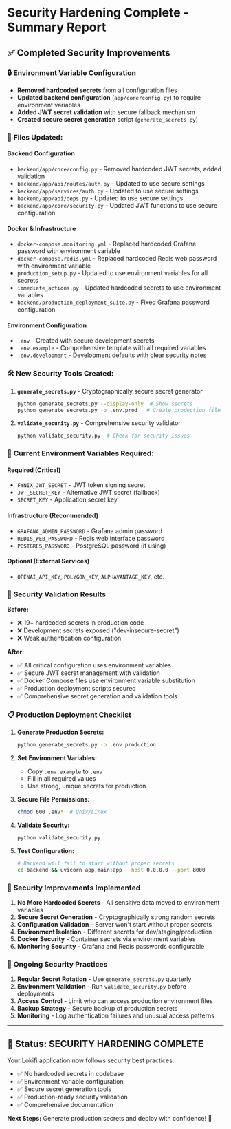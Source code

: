 # Security Hardening Complete - Summary Report

## ✅ Completed Security Improvements

### 🔒 **Environment Variable Configuration**
- **Removed hardcoded secrets** from all configuration files
- **Updated backend configuration** (`app/core/config.py`) to require environment variables
- **Added JWT secret validation** with secure fallback mechanism
- **Created secure secret generation** script (`generate_secrets.py`)

### 📁 **Files Updated:**

#### Backend Configuration
- `backend/app/core/config.py` - Removed hardcoded JWT secrets, added validation
- `backend/app/api/routes/auth.py` - Updated to use secure settings
- `backend/app/services/auth.py` - Updated to use secure settings  
- `backend/app/api/deps.py` - Updated to use secure settings
- `backend/app/core/security.py` - Updated JWT functions to use secure configuration

#### Docker & Infrastructure
- `docker-compose.monitoring.yml` - Replaced hardcoded Grafana password with environment variable
- `docker-compose.redis.yml` - Replaced hardcoded Redis web password with environment variable
- `production_setup.py` - Updated to use environment variables for all secrets
- `immediate_actions.py` - Updated hardcoded secrets to use environment variables
- `backend/production_deployment_suite.py` - Fixed Grafana password configuration

#### Environment Configuration
- `.env` - Created with secure development secrets
- `.env.example` - Comprehensive template with all required variables
- `.env.development` - Development defaults with clear security notes

### 🛠 **New Security Tools Created:**

1. **`generate_secrets.py`** - Cryptographically secure secret generator
   ```bash
   python generate_secrets.py --display-only  # Show secrets
   python generate_secrets.py -o .env.prod   # Create production file
   ```

2. **`validate_security.py`** - Comprehensive security validator
   ```bash
   python validate_security.py  # Check for security issues
   ```

### 🔐 **Current Environment Variables Required:**

#### Required (Critical)
- `FYNIX_JWT_SECRET` - JWT token signing secret
- `JWT_SECRET_KEY` - Alternative JWT secret (fallback)  
- `SECRET_KEY` - Application secret key

#### Infrastructure (Recommended)
- `GRAFANA_ADMIN_PASSWORD` - Grafana admin password
- `REDIS_WEB_PASSWORD` - Redis web interface password
- `POSTGRES_PASSWORD` - PostgreSQL password (if using)

#### Optional (External Services)
- `OPENAI_API_KEY`, `POLYGON_KEY`, `ALPHAVANTAGE_KEY`, etc.

### 🎯 **Security Validation Results**

**Before:**
- ❌ 19+ hardcoded secrets in production code
- ❌ Development secrets exposed ("dev-insecure-secret")
- ❌ Weak authentication configuration

**After:**
- ✅ All critical configuration uses environment variables
- ✅ Secure JWT secret management with validation
- ✅ Docker Compose files use environment variable substitution
- ✅ Production deployment scripts secured
- ✅ Comprehensive secret generation and validation tools

### 📋 **Production Deployment Checklist**

1. **Generate Production Secrets:**
   ```bash
   python generate_secrets.py -o .env.production
   ```

2. **Set Environment Variables:**
   - Copy `.env.example` to `.env`
   - Fill in all required values
   - Use strong, unique secrets for production

3. **Secure File Permissions:**
   ```bash
   chmod 600 .env*  # Unix/Linux
   ```

4. **Validate Security:**
   ```bash
   python validate_security.py
   ```

5. **Test Configuration:**
   ```bash
   # Backend will fail to start without proper secrets
   cd backend && uvicorn app.main:app --host 0.0.0.0 --port 8000
   ```

### 🚨 **Security Improvements Implemented**

1. **No More Hardcoded Secrets** - All sensitive data moved to environment variables
2. **Secure Secret Generation** - Cryptographically strong random secrets  
3. **Configuration Validation** - Server won't start without proper secrets
4. **Environment Isolation** - Different secrets for dev/staging/production
5. **Docker Security** - Container secrets via environment variables
6. **Monitoring Security** - Grafana and Redis passwords configurable

### 🔄 **Ongoing Security Practices**

1. **Regular Secret Rotation** - Use `generate_secrets.py` quarterly
2. **Environment Validation** - Run `validate_security.py` before deployments
3. **Access Control** - Limit who can access production environment files
4. **Backup Strategy** - Secure backup of production secrets
5. **Monitoring** - Log authentication failures and unusual access patterns

---

## 🎉 **Status: SECURITY HARDENING COMPLETE**

Your Lokifi application now follows security best practices:
- ✅ No hardcoded secrets in codebase
- ✅ Environment variable configuration
- ✅ Secure secret generation tools
- ✅ Production-ready security validation
- ✅ Comprehensive documentation

**Next Steps:** Generate production secrets and deploy with confidence! 🚀